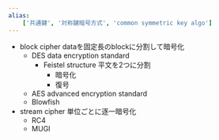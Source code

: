 ```yaml
---
alias:
    ['共通鍵', '対称鍵暗号方式', 'common symmetric key algo']
---
```

- block cipher
    dataを固定長のblockに分割して暗号化
    - DES data encryption standard
        - Feistel structure
            平文を2つに分割
            - 暗号化
            - 復号
    - AES advanced encryption standard
    - Blowfish
- stream cipher
    単位ごとに逐一暗号化
    - RC4
    - MUGI